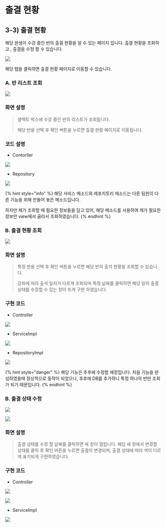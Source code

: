 # 출결 현황

## 3-3) 출결 현황

해당 원생이 수강 중인 반의 출결 현황을 알 수 있는 페이지 입니다. 출결 현황을 조회하고 , 출결을 수정 할 수 있습니다.



![](../../../../../../.gitbook/assets/출결로이동.PNG)

해당 탭을 클릭하면 출결 현황 페이지로 이동할 수 있습니다.



### A. 반 리스트 조회

![](<../../../../../../.gitbook/assets/출결 화면.PNG>)

### 화면 설명

> 샐렉트 박스에 수강 중인 반의 리스트가 조회됩니다.&#x20;
>
> 해당 반을 선택 후 확인 버튼을 누르면 출결 현황 페이지로 이동됩니다.

### 코드 설명

* Contorller

![](<../../../../../../.gitbook/assets/출결 컨트롤.PNG>)

* Repository

![](<../../../../../../.gitbook/assets/출결 서비스.PNG>)

{% hint style="info" %}
해당 서비스 메소드와 레포지토리 메소드는 다른 팀원이 다른 기능을 위해 만들어 놓은 메소드입니다.&#x20;

하지만 제가 조회할 때 필요한 정보들을 담고 있어, 해당 메소드를 사용하여 제가 필요한 정보만 view에서 골라서 조회하였습니다.&#x20;
{% endhint %}



### B. 출결 현황 조회

![](../../../../../../.gitbook/assets/출석화면.PNG)

### 화면 설명

> 특정 반을 선택 후 확인 버튼을 누르면 해당 반의 출석 현황을 조회할 수 있습니다.&#x20;
>
> 강좌에 따라 출석 일자가 다르게 조회되며 특정 날짜를 클릭하면 해당 일의 출결 상태를 수정할 수 있는 창이 뜨게 구현 하였습니다.&#x20;

### 구현 코드



* Controller

![](../../../../../../.gitbook/assets/출석컨트롤.PNG)

* ServiceImpl

![](../../../../../../.gitbook/assets/출결서비스impl.PNG)

* RepositoryImpl

![](../../../../../../.gitbook/assets/출석레포지토리.PNG)

{% hint style="danger" %}
해당 기능은 추후에 수정할 예정입니다. 처음 기능을 완성하였을때 정상적으로 동작이 되었으나, 추후에 DB를 추가하니 특정 하나의 반만 조회가 되기 때문입니다.
{% endhint %}



### B. 출결 상태 수정

![](../../../../../../.gitbook/assets/출결수정화면.PNG)

![](<../../../../../../.gitbook/assets/image (1).png>)

### 화면 설명

> 출결 상태를 수정 할 날짜를 클릭하면 새 창이 열립니다. 해당 새 창에서 변경할 상태를 클릭 후 확인 버튼을 누르면 출결이 변경되며, 출결 상태에 따라 색이 다르게 표기되게 구현하였습니다.&#x20;

### 구현 코드

* Controller

![](../../../../../../.gitbook/assets/출석겟.PNG)

![](../../../../../../.gitbook/assets/출석포스트.PNG)

* ServiceImpl

![](../../../../../../.gitbook/assets/출석변경레.PNG)









